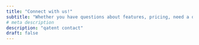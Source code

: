```yaml
---
title: "Connect with us!"
subtitle: "Whether you have questions about features, pricing, need a demo or anything else, our team is here to answer all your questions "
# meta description
description: "qatent contact"
draft: false
---
```

